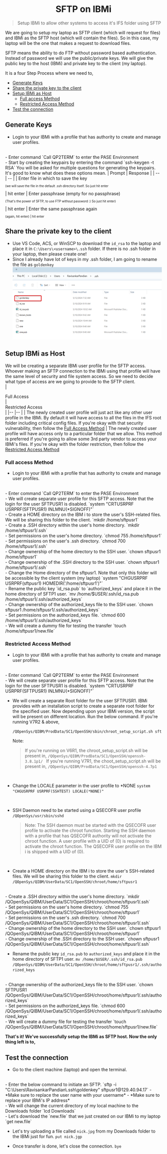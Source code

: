 <h1 align=center> SFTP on IBMi
</h1>

>Setup IBMi to allow other systems to access it's IFS folder using SFTP

We are going to setup my laptop as SFTP client (which will request for files) and IBMi as the SFTP host (which will contain the files). So in this case, my laptop will be the one that makes a request to download files. 

SFTP means the ability to do FTP without password based authentication. Instead of password we will use the public/private keys. We will give the public key to the host (IBMi) and private key to the client (my laptop).

It is a four Step Process where we need to,
- [Generate Keys](#generate-keys)
- [Share the private key to the client](#share-the-private-key-to-the-client)
- [Setup IBMi as Host](#setup-ibmi-as-host)
  - [Full access Method](#full-access-method)
  - [Restricted Access Method](#restricted-access-method)
- [Test the connection](#test-the-connection)



## Generate Keys
  
- Login to your IBMi with a profile that has authority to create and manage user profiles. 
<br>  
- Enter command `Call QP2TERM` to enter the PASE Environment 
<br>
- Start by creating the keypairs by entering the command
  `ssh-keygen -t RSA`
  You will be asked for multiple questions for generating the keypairs. It's good to know what does these options mean.
  | Prompt | Response |
  | -- | -- |
  | Enter file in which to save the key <p style="font-size:10px;"> (we will save the file in the default .ssh directory itself. So just hit enter</p> | hit enter
  | Enter passphrase (empty for no passphrase) <p style="font-size:10px;"> (That's the power of SFTP, to use FTP without password :) So just hit enter)</p> | hit enter
  | Enter the same passphrase again <p style="font-size:10px;"> (again, hit enter) | hit enter

## Share the private key to the client

- Use VS Code, ACS, or  WinSCP to download the `id_rsa` to the laptop and place it in `C:\Users\<username>\.ssh` folder. If there is no .ssh folder in your laptop, then please create one!
- Since I already have lot of keys in my .ssh folder, I am going to rename the file as `goldenkey`
  ![goldnekey](image-3.png)

## Setup IBMi as Host 
We will be creating a separate IBMi user profile for the SFTP access. Whoever making an SFTP connection to the IBMi using that profile will have the same level of security and file system access. So we need to decide what type of access are we going to provide to the SFTP client.
<br>
| <div style="width:300px">Full Access</div>  | <div style="width:300px">Restricted Access</div> |
|-- |-- |
| The newly created user profile will just act like any other user profile in the IBMi. By default it will have access to all the files in the IFS root folder including critical config files. If you're okay with that security vulnerability, then follow the [Full Access Method](#full-access-method) | The newly created user profile will have access only to a particular folder that we allow. This method is preferred if you're going to allow some 3rd party vendor to access your IBMi's files. If you're okay with the folder restriction, then follow the [Restricted Access Method](#restricted-access-method)


  ### Full access Method 
- Login to your IBMi with a profile that has authority to create and manage user profiles. 
<br>  
- Enter command `Call QP2TERM` to enter the PASE Environment 
<br>
- We will create separate user profile for this SFTP access. Note that the login for the user SFTPUSR1 is disabled.
  `system "CRTUSRPRF USRPRF(SFTPUSR1) INLMNU(*SIGNOFF)"`
<br>
- Create a HOME directory on the IBM i to store the user's SSH-related files. We will be sharing this folder to the client.
  `mkdir /home/sftpusr1`
<br>
- Create a .SSH directory within the user's home directory.
`mkdir /home/sftpusr1/.ssh`
<br>
- Set permissions on the user's home directory.
`chmod 755 /home/sftpusr1`
<br>
- Set permissions on the user's .ssh directory.
`chmod 700 /home/sftpusr1/.ssh`
<br>
- Change ownership of the home directory to the SSH user.
`chown sftpusr1 /home/sftpusr1`
<br>
- Change ownership of the .SSH directory to the SSH user.
`chown sftpusr1 /home/sftpusr1/.ssh`
<br>
- Change the Home directory of the sftpusr1. Note that only this folder will be accessible by the client system (my laptop)
`system "CHGUSRPRF USRPRF(sftpusr1) HOMEDIR('/home/sftpusr1')"`
<br>
- Rename the public key `id_rsa.pub` to `authorized_keys` and place it in the home directory of SFTP1 user. 
  `mv /home/$USER/.ssh/id_rsa.pub /home/sftpusr1/.ssh/authorized_keys`
<br>
- Change ownership of the authorized_keys file to the SSH user.
`chown sftpusr1 /home/sftpusr1/.ssh/authorized_keys`
<br>
- Set permissions on the authorized_keys file.
`chmod 600 /home/sftpusr1/.ssh/authorized_keys`
<br>
- We will create a dummy file for testing the transfer
`touch /home/sftpusr1/new.file`

### Restricted Access Method
- Login to your IBMi with a profile that has authority to create and manage user profiles. 
<br>  
- Enter command `Call QP2TERM` to enter the PASE Environment 
<br>
- We will create separate user profile for this SFTP access. Note that the login for the user SFTPUSR1 is disabled.
  `system "CRTUSRPRF USRPRF(SFTPUSR1) INLMNU(*SIGNOFF)"`

<br>

- We will create a separate Root folder for the user SFTPUSR1. IBMi provides with an installation script to create a separate root folder for the specified user. Now depending upon your IBMi version, the script will be present on different location. Run the below command.
If you're running V7R2 & above,
  ```bash
  /QOpenSys/QIBM/ProdData/SC1/OpenSSH/sbin/chroot_setup_script.sh sftpusr1
  ```
  Note:
  > If you're running on V6R1, the chroot_setup_script.sh will be present in,
  >`/QOpenSys/QIBM/ProdData/SC1/OpenSSH/openssh-3.8.1p1/ `
  >If you're running V7R1, the choot_setup_script.sh will be present in,
  >`/QOpenSys/QIBM/ProdData/SC1/OpenSSH/openssh-4.7p1`

<br>

- Change the LOCALE parameter in the user profile to *NONE
  `system "CHGUSRPRF USRPRF(SSHTEST) LOCALE(*NONE)"`

<br>

- SSH Daemon need to be started using a QSECOFR user profile
  `/QOpenSys/usr/sbin/sshd`
  >Note: The SSH daemon must be started with the QSECOFR user profile to activate the chroot function. Starting the SSH daemon with a profile that has QSECOFR authority will not activate the chroot function. A user profile with a UID of (0) is required to activate the chroot function. The QSECOFR user profile on the IBM i is shipped with a UID of (0).

<br>

- Create a HOME directory on the IBM i to store the user's SSH-related files. We will be sharing this folder to the client.
  `mkdir /QOpenSys/QIBM/UserData/SC1/OpenSSH/chroot/home/sftpusr1`
<br>
- Create a .SSH directory within the user's home directory.
`mkdir /QOpenSys/QIBM/UserData/SC1/OpenSSH/chroot/home/sftpusr1/.ssh`
<br>
- Set permissions on the user's home directory.
`chmod 755 /QOpenSys/QIBM/UserData/SC1/OpenSSH/chroot/home/sftpusr1`
<br>
- Set permissions on the user's .ssh directory.
`chmod 700 /QOpenSys/QIBM/UserData/SC1/OpenSSH/chroot/home/sftpusr1/.ssh`
<br>
- Change ownership of the home directory to the SSH user.
`chown sftpusr1 /QOpenSys/QIBM/UserData/SC1/OpenSSH/chroot/home/sftpusr1`
<br>
- Change ownership of the .SSH directory to the SSH user.
`chown sftpusr1 /QOpenSys/QIBM/UserData/SC1/OpenSSH/chroot/home/sftpusr1/.ssh`
<br>

- Rename the public key `id_rsa.pub` to `authorized_keys` and place it in the home directory of SFTP1 user. 
  `mv /home/$USER/.ssh/id_rsa.pub /QOpenSys/QIBM/UserData/SC1/OpenSSH/chroot/home/sftpusr1/.ssh/authorized_keys`
<br>
- Change ownership of the authorized_keys file to the SSH user.
`chown SFTPUSR1 /QOpenSys/QIBM/UserData/SC1/OpenSSH/chroot/home/sftpusr1/.ssh/authorized_keys`
<br>
- Set permissions on the authorized_keys file.
`chmod 600 /QOpenSys/QIBM/UserData/SC1/OpenSSH/chroot/home/sftpusr1/.ssh/authorized_keys`
<br>
- We will create a dummy file for testing the transfer
`touch /QOpenSys/QIBM/UserData/SC1/OpenSSH/chroot/home/sftpusr1/new.file`

**That's it! We've successfully setup the IBMi as SFTP host. Now the only thing left is to,**

## Test the connection
- Go to the client machine (laptop) and open the terminal.
<br>
- Enter the below command to initiate an SFTP. 
  `sftp -i "C:\Users\RavisankarPandian\.ssh\goldenkey" sftpusr1@129.40.94.17`
  - *Make sure to replace the user name with your username*
  - *Make sure to replace your IBMi's IP address*
<br>
- We will change the current directory of my local machine to the Downloads folder
`lcd Downloads`
<br>
- Let's download the `new.file` that we just created on our IBMi to my laptop
  `get new.file`

- Let's try uploading a file called `nick.jpg` from my Downloads folder to the IBMi just for fun.
  `put nick.jgp`

- Once transfer is done, let's close the connection.
`bye`



